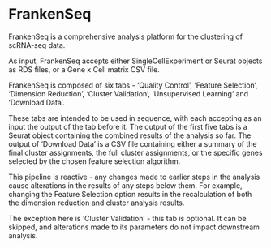 # FrankenSeq

FrankenSeq is a comprehensive analysis platform for the clustering of scRNA-seq data.

As input, FrankenSeq accepts either SingleCellExperiment or Seurat objects as RDS files, or a Gene x Cell matrix CSV file.

FrankenSeq is composed of six tabs - ‘Quality Control’, ‘Feature Selection’,  ‘Dimension Reduction’, ‘Cluster Validation’, ‘Unsupervised Learning’ and ‘Download Data’.

These tabs are intended to be used in sequence, with each accepting as an input the output of the tab before it. The output of the first five tabs is a Seurat object containing 
the combined results of the analysis so far. The output of ‘Download Data’ is a CSV file containing either a summary of the final cluster assignments, the full cluster 
assignments, or the specific genes selected by the chosen feature selection algorithm.
 
 This pipeline is reactive - any changes made to earlier steps in the analysis cause alterations in the results of any steps below them. For example, changing the Feature 
 Selection option results in the recalculation of both the dimension reduction and cluster analysis results.
 
 The exception here is ‘Cluster Validation’ - this tab is optional. It can be skipped, and alterations made to its parameters do not impact downstream analysis.


